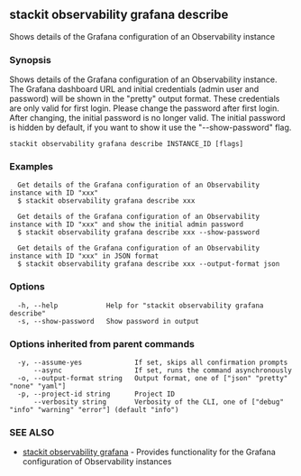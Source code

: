 ## stackit observability grafana describe

Shows details of the Grafana configuration of an Observability instance

### Synopsis

Shows details of the Grafana configuration of an Observability instance.
The Grafana dashboard URL and initial credentials (admin user and password) will be shown in the "pretty" output format. These credentials are only valid for first login. Please change the password after first login. After changing, the initial password is no longer valid.
The initial password is hidden by default, if you want to show it use the "--show-password" flag.

```
stackit observability grafana describe INSTANCE_ID [flags]
```

### Examples

```
  Get details of the Grafana configuration of an Observability instance with ID "xxx"
  $ stackit observability grafana describe xxx

  Get details of the Grafana configuration of an Observability instance with ID "xxx" and show the initial admin password
  $ stackit observability grafana describe xxx --show-password

  Get details of the Grafana configuration of an Observability instance with ID "xxx" in JSON format
  $ stackit observability grafana describe xxx --output-format json
```

### Options

```
  -h, --help            Help for "stackit observability grafana describe"
  -s, --show-password   Show password in output
```

### Options inherited from parent commands

```
  -y, --assume-yes             If set, skips all confirmation prompts
      --async                  If set, runs the command asynchronously
  -o, --output-format string   Output format, one of ["json" "pretty" "none" "yaml"]
  -p, --project-id string      Project ID
      --verbosity string       Verbosity of the CLI, one of ["debug" "info" "warning" "error"] (default "info")
```

### SEE ALSO

* [stackit observability grafana](./stackit_observability_grafana.md)	 - Provides functionality for the Grafana configuration of Observability instances

